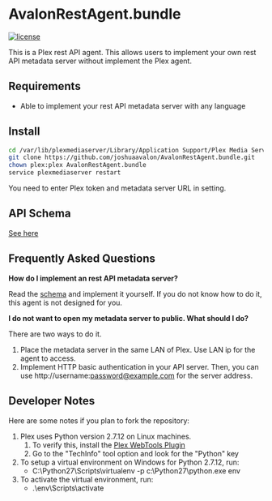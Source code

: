 # AvalonRestAgent.bundle

[![license](https://img.shields.io/github/license/joshuaavalon/AvalonRestAgent.bundle.svg)](https://github.com/joshuaavalon/AvalonRestAgent.bundle/blob/master/LICENSE)

This is a Plex rest API agent.
This allows users to implement your own rest API metadata server without implement the Plex agent.

## Requirements

* Able to implement your rest API metadata server with any language


## Install 

```bash
cd /var/lib/plexmediaserver/Library/Application Support/Plex Media Server/Plug-ins/
git clone https://github.com/joshuaavalon/AvalonRestAgent.bundle.git
chown plex:plex AvalonRestAgent.bundle
service plexmediaserver restart
```

You need to enter Plex token and metadata server URL in setting.

## API Schema

[See here][schema]


## Frequently Asked Questions

**How do I implement an rest API metadata server?**

Read the [schema][schema] and implement it yourself. 
If you do not know how to do it, this agent is not designed for you.

**I do not want to open my metadata server to public. What should I do?**

There are two ways to do it.

1. Place the metadata server in the same LAN of Plex. Use LAN ip for the agent to access.
2. Implement HTTP basic authentication in your API server. Then, you can use http://username:password@example.com for the server address.

## Developer Notes

Here are some notes if you plan to fork the repository:

1. Plex uses Python version 2.7.12 on Linux machines.
     1. To verify this, install the [Plex WebTools Plugin](https://github.com/ukdtom/WebTools.bundle "Plex WebTools Plugin")
     2. Go to the "TechInfo" tool option and look for the "Python" key
2. To setup a virtual environment on Windows for Python 2.7.12, run:
    * C:\Python27\Scripts\virtualenv -p c:\Python27\python.exe env
3. To activate the virtual environment, run:
    * .\env\Scripts\activate

[schema]: https://joshuaavalon.github.io/AvalonRestAgent.bundle/